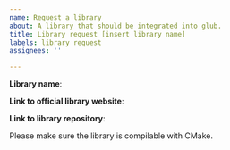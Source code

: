 ```yaml
---
name: Request a library
about: A library that should be integrated into glub.
title: Library request [insert library name]
labels: library request
assignees: ''

---
```


**Library name**:

**Link to official library website**:

**Link to library repository**:

Please make sure the library is compilable with CMake.
